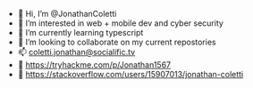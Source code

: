 - 👋 Hi, I’m @JonathanColetti
- 👀 I’m interested in web + mobile dev and cyber security
- 🌱 I’m currently learning typescript
- 💞️ I’m looking to collaborate on my current repostories
- 📫 coletti.jonathan@socialific.tv
- 🔎 https://tryhackme.com/p/Jonathan1567
- 💬 https://stackoverflow.com/users/15907013/jonathan-coletti

